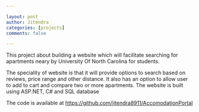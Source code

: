 ```yaml
---

layout: post
author: Jitendra
categories: [projects]
comments: false

---
```


This project about building a website which will facilitate searching for apartments neary by University Of North Carolina for students.

The speciality of website is that it will provide options to search based on reviews, price range and other distance. It also has an option
to allow user to add to cart and compare two or more apartments. The website is built using ASP.NET, C# and SQL database

The code is available at https://github.com/jitendra8911/AccomodationPortal